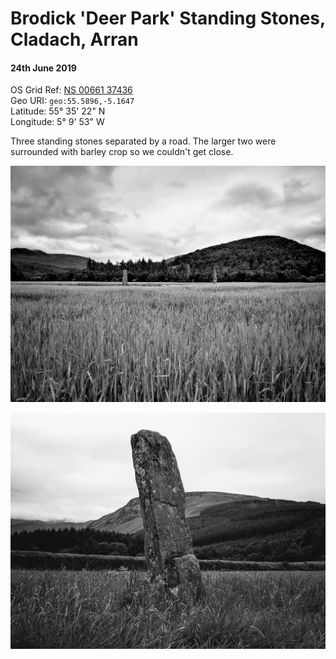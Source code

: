 <!--- -image_format jpeg_high -->
# Brodick 'Deer Park' Standing Stones, Cladach, Arran  
#### 24th June 2019  
OS Grid Ref: [NS 00661 37436](https://osmaps.ordnancesurvey.co.uk/55.58964112993499,-5.164788690645112,17.989999771118164/pin/)  
Geo URI: `geo:55.5896,-5.1647`  
Latitude: 55° 35' 22" N  
Longitude: 5° 9' 53" W  

Three standing stones separated by a road. The larger two were surrounded with barley crop so we couldn't get close.

![Standing stones](arran_stones_filter_override_Burkes_255.jpeg)

![Single stone](cladach_stone_filter_override_Burkes_255.jpeg)
